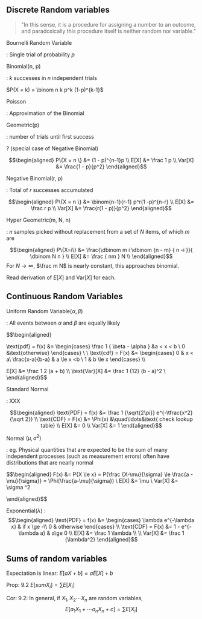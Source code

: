 ## Discrete Random variables

> "In this sense, it is a procedure for assigning a number to an outcome, and
paradoxically this procedure itself is neither random nor variable."

Bournelli Random Variable

: Single trial of probability $p$

Binomial(n, p)

: $k$ successes in $n$ independent trials

  $P(X = k) = \binom n k p^k (1-p)^{k-1}$

Poisson

: Approximation of the Binomial

Geometric(p)

: number of trials until first success

  ? (special case of Negative Binomial)
  
  $$\begin{aligned}
  P\{X = n \} &= (1 - p)^{n-1}p \\
  E[X]        &= \frac 1 p      \\ 
  Var[X]      &= \frac{1 - p}{p^2}
  \end{aligned}$$

Negative Binomial(r, p)

: Total of $r$ successes accumulated

  $$\begin{aligned}
  P\{X = n \} &= \binom{n-1}{r-1} p^r(1 -p)^{n-r}       \\
  E[X]        &= \frac r p                              \\ 
  Var[X]      &= \frac{r(1 - p)}{p^2}
  \end{aligned}$$

Hyper Geometric(m, N, n)

: $n$ samples picked without replacement from  a set of $N$  items, of which $m$
  are 

  $$\begin{aligned}
  P\{X=i\} &= \frac{\dbinom m i \dbinom {n - m} { n -i }}{ \dbinom N n } \\
  E[X] &= \frac { nm } N  \\
  \end{aligned}$$
  For $N \to \infty$, $\frac m N$ is nearly constant, this approaches binomial.

Read derivation of $E[X]$ and $\text{Var}[X]$ for each.

## Continuous Random Variables

Uniform Random Variable$(\alpha, \beta)$

: All events between $\alpha$ and $\beta$ are equally likely

  $$\begin{aligned}

  \text{pdf} = f(x) &= \begin{cases}
   \frac 1 { \beta - \alpha  }   &a < x < b \\
   0                             &\text{otherwise}
  \end{cases} \\ \\
  \text{cdf} = F(x) &= \begin{cases}
   0                     & x < a\\
   \frac{x-a}{b-a}       & a \le x <b \\
   1                     & b \le x
  \end{cases} \\\\

  E[X] &= \frac 1 2 (a + b) \\\\
  \text{Var}[X] &= \frac 1 {12} (b - a)^2 \\
  \end{aligned}$$

Standard Normal

: XXX

   $$\begin{aligned}
   \text{PDF} = f(x) &= \frac 1 {\sqrt{2\pi}} e^{-\tfrac{x^2}{\sqrt 2}} \\
   \text{CDF} = F(x) &= \Phi(x) &\quad\ldots&\text{ check lookup table} \\
                E[X] &= 0 \\
              Var[X] &= 1
   \end{aligned}$$


Normal $(\mu, \sigma^2)$

:  eg. Physical quantities that are expected to be the sum of many independent
   processes (such as measurement errors) often have distributions that are
   nearly normal

   $$\begin{aligned}
        F(x) &= P\{X \le x\}
              = P\{\frac {X-\mu}{\sigma} \le \frac{a - \mu}{\sigma}\}
              = \Phi(\frac{a-\mu}{\sigma}) \\
        E[X] &= \mu \\
      Var[X] &= \sigma ^2


   \end{aligned}$$

Exponential($\lambda$)
: $$\begin{aligned}
   \text{PDF} = f(x) &= \begin{cases}
                           \lambda e^{-\lambda x} & if x \ge -\\
                           0                      & otherwise
                         \end{cases} \\
   \text{CDF} = F(x) &= 1 - e^{-\lambda a} & a\ge 0 \\
                E[X] &= \frac 1 \lambda \\ \\
              Var[X] &= \frac 1 {\lambda^2}
   \end{aligned}$$

## Sums of random variables

Expectation is linear: $E[aX + b] = aE[X] + b$

Prop: 9.2 $E[sum X_i] = \sum E[X_i]$

Cor: 9.2: In general, if $X_1, X_2 \cdots X_n$ are random variables,
$$ E[a_1 X_1 + \cdots a_n X_n + c ] = \sum E[X_i] $$
